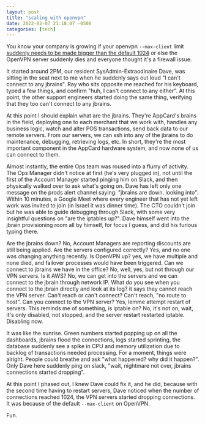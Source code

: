 ```yaml
---
layout: post
title: "scaling with openvpn"
date: 2022-02-07 21:18:07 -0500
categories: [tech]
---
```


You know your company is growing if your openvpn `--max-client` limit [suddenly needs to be made bigger than the default 1024](https://forums.openvpn.net/viewtopic.php?t=7188) or else the OpenVPN server suddenly dies and everyone thought it's a firewall issue.

<!--break-->

It started around 2PM, our resident SysAdmin-Extraodinaire Dave, was sitting in the seat next to me when he suddenly says out loud "I can't connect to any jbrains". Ray who sits opposite me reached for his keyboard, typed a few things, and confirm "huh, I can't connect to any either". At this point, the other support engineers started doing the same thing, verifying that they too can't connect to any jbrains. 

At this point I should explain what are the jbrains. They're AppCard's brains in the field, deploying one to each merchant that we work with, handles any business logic, watch and alter POS transactions, send back data to our remote servers. From our servers, we can ssh into any of the jbrains to do maintenance, debugging, retrieving logs, etc. In short, they're the most important component in the AppCard hardware system, and now none of us can connect to them.

Almost instantly, the entire Ops team was roused into a flurry of activity. The Ops Manager didn't notice at first (he's very plugged in), not until the first of the Account Manager started pinging him on Slack, and then physically walked over to ask what's going on. Dave has left only one message on the prods alert channel saying: "jbrains are down. looking into". Within 10 minutes, a Google Meet where every engineer that has not yet left work was invited to join (in Israel it was dinner time). The CTO couldn't join but he was able to guide debugging through Slack, with some very insightful questions on "are the iptables up?". Dave himself went into the jbrain provisioning room all by himself, for focus I guess, and did his furious typing there.

Are the jbrains down? No, Account Managers are reporting discounts are still being applied. Are the servers configured correctly? Yes, and no one was changing anything recently. Is OpenVPN up? yes, we have multiple and none died, and failover processes would have been triggered. Can we connect to jbrains we have in the office? No, well, yes, but not through our VPN servers. Is it AWS? No, we can get into the servers and we can connect to the jbrain through network IP. What do you see when you connect to the jbrain directly and look at its log? it says they cannot reach the VPN server. Can't reach or can't connect? Can't reach, "no route to host". Can you connect to the VPN server? Yes, lemme attempt restart of servers. This reminds me of something, is iptable on? No, it's not on, wait, it's only disabled, not stopped, and the server restart restarted iptable. Disabling now.

It was like the sunrise. Green numbers started popping up on all the dashboards, jbrains flood the connections, logs started sprinting, the database suddenly see a spike in CPU and memory utilization due to backlog of transactions needed processing. For a moment, things were alright. People could breathe and ask "what happened? why did it happen?". Only Dave here suddenly ping on slack, "wait, nightmare not over, jbrains connections started dropping".

At this point I phased out, I knew Dave could fix it, and he did, because with the second time having to restart servers, Dave noticed when the number of connections reached 1024, the VPN servers started dropping connections. It was because of the default `--max-client` on OpenVPN.

Fun.